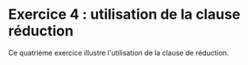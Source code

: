 # Exercice 4 : utilisation de la clause réduction

Ce quatrième exercice illustre l'utilisation de la clause de réduction.
